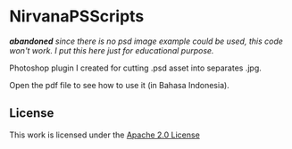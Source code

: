 # NirvanaPSScripts

***abandoned** since there is no psd image example could be used, this code won't work. I put this here just for educational purpose.*

Photoshop plugin I created for cutting .psd asset into separates .jpg.

Open the pdf file to see how to use it (in Bahasa Indonesia).

## License

This work is licensed under the [Apache 2.0 License](https://github.com/junian/NirvanaPSScripts/blob/master/LICENSE)
